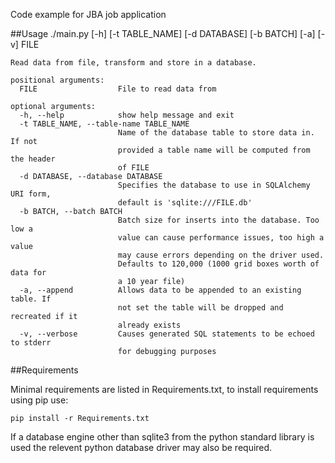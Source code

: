 Code example for JBA job application

##Usage
    ./main.py [-h] [-t TABLE_NAME] [-d DATABASE] [-b BATCH] [-a] [-v] FILE

    Read data from file, transform and store in a database.

    positional arguments:
      FILE                  File to read data from

    optional arguments:
      -h, --help            show help message and exit
      -t TABLE_NAME, --table-name TABLE_NAME
                            Name of the database table to store data in. If not
                            provided a table name will be computed from the header
                            of FILE
      -d DATABASE, --database DATABASE
                            Specifies the database to use in SQLAlchemy URI form,
                            default is 'sqlite:///FILE.db'
      -b BATCH, --batch BATCH
                            Batch size for inserts into the database. Too low a
                            value can cause performance issues, too high a value
                            may cause errors depending on the driver used.
                            Defaults to 120,000 (1000 grid boxes worth of data for
                            a 10 year file)
      -a, --append          Allows data to be appended to an existing table. If
                            not set the table will be dropped and recreated if it
                            already exists
      -v, --verbose         Causes generated SQL statements to be echoed to stderr
                            for debugging purposes

##Requirements

Minimal requirements are listed in Requirements.txt, to install requirements using pip use:

    pip install -r Requirements.txt

If a database engine other than sqlite3 from the python standard library is
used the relevent python database driver may also be required.
